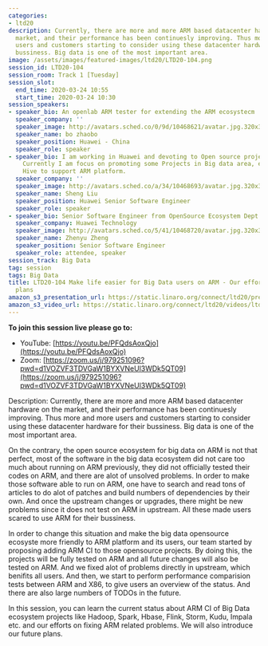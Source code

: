 ```yaml
---
categories:
- ltd20
description: Currently, there are more and more ARM based datacenter hardware on the
  market, and their performance has been continuesly improving. Thus more and more
  users and customers starting to consider using these datacenter hardware for their
  bussiness. Big data is one of the most important area.
image: /assets/images/featured-images/ltd20/LTD20-104.png
session_id: LTD20-104
session_room: Track 1 [Tuesday]
session_slot:
  end_time: 2020-03-24 10:55
  start_time: 2020-03-24 10:30
session_speakers:
- speaker_bio: An openlab ARM tester for extending the ARM ecosystecm
  speaker_company: ''
  speaker_image: http://avatars.sched.co/0/9d/10468621/avatar.jpg.320x320px.jpg?24a
  speaker_name: bo zhaobo
  speaker_position: Huawei - China
  speaker_role: speaker
- speaker_bio: I am working in Huawei and devoting to Open source projects contribution.
    Currently I am focus on promoting some Projects in Big data area, e.g. Hadoop,
    Hive to support ARM platform.
  speaker_company: ''
  speaker_image: http://avatars.sched.co/a/34/10468693/avatar.jpg.320x320px.jpg?2a3
  speaker_name: Sheng Liu
  speaker_position: Huawei Senior Software Engineer
  speaker_role: speaker
- speaker_bio: Senior Software Engineer from OpenSource Ecosystem Dept. Huawei Technology
  speaker_company: Huawei Technology
  speaker_image: http://avatars.sched.co/5/41/10468720/avatar.jpg.320x320px.jpg?4d0
  speaker_name: Zhenyu Zheng
  speaker_position: Senior Software Engineer
  speaker_role: attendee, speaker
session_track: Big Data
tag: session
tags: Big Data
title: LTD20-104 Make life easier for Big Data users on ARM - Our efforts and future
  plans
amazon_s3_presentation_url: https://static.linaro.org/connect/ltd20/presentations/LTD20-104-0.pdf
amazon_s3_video_url: https://static.linaro.org/connect/ltd20/videos/ltd20-104.mp4
---
```


**To join this session live please go to:**

*   YouTube: [https://youtu.be/PFQdsAoxQjo](https://youtu.be/PFQdsAoxQjo)
*   Zoom: [https://zoom.us/j/979251096?pwd=d1VOZVF3TDVGaW1BYXVNeUl3WDk5QT09](https://zoom.us/j/979251096?pwd=d1VOZVF3TDVGaW1BYXVNeUl3WDk5QT09)

Description:
Currently, there are more and more ARM based datacenter hardware on the market, and their performance has been continuesly improving. Thus more and more users and customers starting to consider using these datacenter hardware for their bussiness. Big data is one of the most important area.

On the contrary, the open source ecosystem for big data on ARM is not that perfect, most of the software in the big data ecosystem did not care too much about running on ARM previously, they did not officially tested their codes on ARM, and there are alot of unsolved problems. In order to make those software able to run on ARM, one have to search and read tons of articles to do alot of patches and build numbers of dependencies by their own. And once the upstream changes or upgrades, there might be new problems since it does not test on ARM in upstream. All these made users scared to use ARM for their bussiness.

In order to change this situation and make the big data opensource ecosyste more friendly to ARM platform and its users, our team started by proposing adding ARM CI to those opensource projects. By doing this, the projects will be fully tested on ARM and all future changes will also be tested on ARM. And we fixed alot of problems directly in upstream, which benifits all users. And then, we start to perform performance comparision tests between ARM and X86, to give users an overview of the status. And there are also large numbers of TODOs in the future.

In this session, you can learn the current status about ARM CI of Big Data ecosystem projects like Hadoop, Spark, Hbase, Flink, Storm, Kudu, Impala etc. and our efforts on fixing ARM related problems. We will also introduce our future plans.